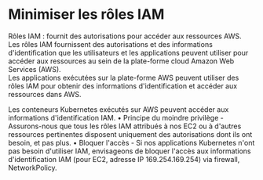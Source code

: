 # Minimiser les rôles IAM
Rôles IAM : fournit des autorisations pour accéder aux ressources AWS.<br>
Les rôles IAM fournissent des autorisations et des informations d'identification que les utilisateurs et les applications peuvent utiliser pour accéder aux ressources au sein de la plate-forme cloud Amazon Web Services (AWS).<br>
Les applications exécutées sur la plate-forme AWS peuvent utiliser des rôles IAM pour obtenir des informations d'identification et accéder aux ressources dans AWS.<br>

Les conteneurs Kubernetes exécutés sur AWS peuvent accéder aux informations d'identification IAM.
• Principe du moindre privilège - Assurons-nous que tous les rôles IAM attribués à nos EC2 ou à d'autres ressources pertinentes disposent uniquement des autorisations dont ils ont besoin, et pas plus.
• Bloquer l'accès - Si nos applications Kubernetes n'ont pas besoin d'utiliser IAM, envisageons de bloquer l'accès aux informations d'identification IAM (pour EC2, adresse IP 169.254.169.254) via
firewall, NetworkPolicy.

